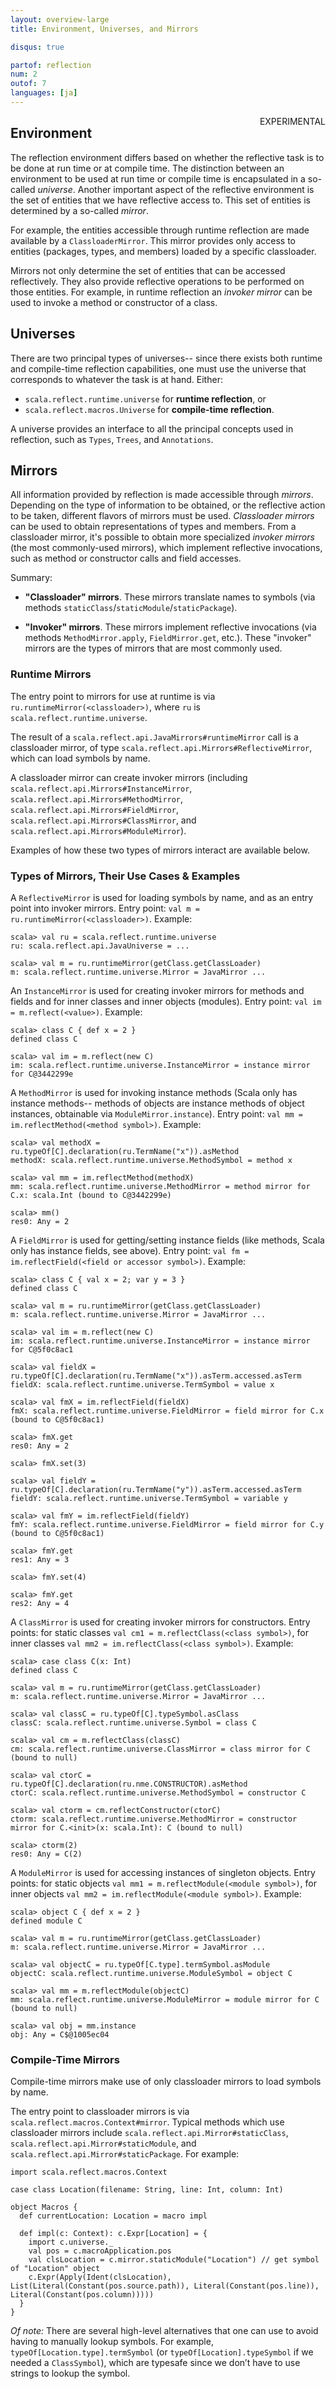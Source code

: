 ```yaml
---
layout: overview-large
title: Environment, Universes, and Mirrors

disqus: true

partof: reflection
num: 2
outof: 7
languages: [ja]
---
```


<span class="label important" style="float: right;">EXPERIMENTAL</span>

## Environment

The reflection environment differs based on whether the reflective task is to
be done at run time or at compile time. The distinction between an environment to be used at
run time or compile time is encapsulated in a so-called *universe*. Another
important aspect of the reflective environment is the set of entities that we
have reflective access to. This set of entities is determined by a so-called
*mirror*.

For example, the entities accessible through runtime
reflection are made available by a `ClassloaderMirror`. This mirror provides
only access to entities (packages, types, and members) loaded by a specific
classloader.

Mirrors not only determine the set of entities that can be accessed
reflectively. They also provide reflective operations to be performed on those
entities. For example, in runtime reflection an *invoker mirror* can be used
to invoke a method or constructor of a class.

## Universes

There are two principal
types of universes-- since there exists both runtime and compile-time
reflection capabilities, one must use the universe that corresponds to
whatever the task is at hand. Either:

- `scala.reflect.runtime.universe` for **runtime reflection**, or
- `scala.reflect.macros.Universe` for **compile-time reflection**.

A universe provides an interface to all the principal concepts used in
reflection, such as `Types`, `Trees`, and `Annotations`.

## Mirrors

All information provided by
reflection is made accessible through *mirrors*. Depending on
the type of information to be obtained, or the reflective action to be taken,
different flavors of mirrors must be used. *Classloader mirrors* can be used to obtain representations of types and
members. From a classloader mirror, it's possible to obtain more specialized *invoker mirrors* (the most commonly-used mirrors), which implement reflective
invocations, such as method or constructor calls and field accesses.

Summary:

- **"Classloader" mirrors**.
These mirrors translate names to symbols (via methods `staticClass`/`staticModule`/`staticPackage`).

- **"Invoker" mirrors**.
These mirrors implement reflective invocations (via methods `MethodMirror.apply`, `FieldMirror.get`, etc.). These "invoker" mirrors are the types of mirrors that are most commonly used.

### Runtime Mirrors

The entry point to mirrors for use at runtime is via `ru.runtimeMirror(<classloader>)`, where `ru` is `scala.reflect.runtime.universe`.

The result of a `scala.reflect.api.JavaMirrors#runtimeMirror` call is a classloader mirror, of type `scala.reflect.api.Mirrors#ReflectiveMirror`, which can load symbols by name.

A classloader mirror can create invoker mirrors (including `scala.reflect.api.Mirrors#InstanceMirror`, `scala.reflect.api.Mirrors#MethodMirror`, `scala.reflect.api.Mirrors#FieldMirror`, `scala.reflect.api.Mirrors#ClassMirror`, and `scala.reflect.api.Mirrors#ModuleMirror`).

Examples of how these two types of mirrors interact are available below.

### Types of Mirrors, Their Use Cases & Examples

A `ReflectiveMirror` is used for loading symbols by name, and as an entry point into invoker mirrors. Entry point: `val m = ru.runtimeMirror(<classloader>)`. Example:

    scala> val ru = scala.reflect.runtime.universe
    ru: scala.reflect.api.JavaUniverse = ...

    scala> val m = ru.runtimeMirror(getClass.getClassLoader)
    m: scala.reflect.runtime.universe.Mirror = JavaMirror ...

An `InstanceMirror` is used for creating invoker mirrors for methods and fields and for inner classes and inner objects (modules). Entry point: `val im = m.reflect(<value>)`. Example:

    scala> class C { def x = 2 }
    defined class C

    scala> val im = m.reflect(new C)
    im: scala.reflect.runtime.universe.InstanceMirror = instance mirror for C@3442299e

A `MethodMirror` is used for invoking instance methods (Scala only has instance methods-- methods of objects are instance methods of object instances, obtainable via `ModuleMirror.instance`). Entry point: `val mm = im.reflectMethod(<method symbol>)`. Example:

    scala> val methodX = ru.typeOf[C].declaration(ru.TermName("x")).asMethod
    methodX: scala.reflect.runtime.universe.MethodSymbol = method x

    scala> val mm = im.reflectMethod(methodX)
    mm: scala.reflect.runtime.universe.MethodMirror = method mirror for C.x: scala.Int (bound to C@3442299e)

    scala> mm()
    res0: Any = 2

A `FieldMirror` is used for getting/setting instance fields (like methods, Scala only has instance fields, see above). Entry point: `val fm = im.reflectField(<field or accessor symbol>)`. Example:

    scala> class C { val x = 2; var y = 3 }
    defined class C

    scala> val m = ru.runtimeMirror(getClass.getClassLoader)
    m: scala.reflect.runtime.universe.Mirror = JavaMirror ...

    scala> val im = m.reflect(new C)
    im: scala.reflect.runtime.universe.InstanceMirror = instance mirror for C@5f0c8ac1

    scala> val fieldX = ru.typeOf[C].declaration(ru.TermName("x")).asTerm.accessed.asTerm
    fieldX: scala.reflect.runtime.universe.TermSymbol = value x

    scala> val fmX = im.reflectField(fieldX)
    fmX: scala.reflect.runtime.universe.FieldMirror = field mirror for C.x (bound to C@5f0c8ac1)

    scala> fmX.get
    res0: Any = 2

    scala> fmX.set(3)

    scala> val fieldY = ru.typeOf[C].declaration(ru.TermName("y")).asTerm.accessed.asTerm
    fieldY: scala.reflect.runtime.universe.TermSymbol = variable y

    scala> val fmY = im.reflectField(fieldY)
    fmY: scala.reflect.runtime.universe.FieldMirror = field mirror for C.y (bound to C@5f0c8ac1)

    scala> fmY.get
    res1: Any = 3

    scala> fmY.set(4)

    scala> fmY.get
    res2: Any = 4

A `ClassMirror` is used for creating invoker mirrors for constructors. Entry points: for static classes `val cm1 = m.reflectClass(<class symbol>)`, for inner classes `val mm2 = im.reflectClass(<class symbol>)`. Example:

    scala> case class C(x: Int)
    defined class C

    scala> val m = ru.runtimeMirror(getClass.getClassLoader)
    m: scala.reflect.runtime.universe.Mirror = JavaMirror ...

    scala> val classC = ru.typeOf[C].typeSymbol.asClass
    classC: scala.reflect.runtime.universe.Symbol = class C

    scala> val cm = m.reflectClass(classC)
    cm: scala.reflect.runtime.universe.ClassMirror = class mirror for C (bound to null)

    scala> val ctorC = ru.typeOf[C].declaration(ru.nme.CONSTRUCTOR).asMethod
    ctorC: scala.reflect.runtime.universe.MethodSymbol = constructor C

    scala> val ctorm = cm.reflectConstructor(ctorC)
    ctorm: scala.reflect.runtime.universe.MethodMirror = constructor mirror for C.<init>(x: scala.Int): C (bound to null)

    scala> ctorm(2)
    res0: Any = C(2)

A `ModuleMirror` is used for accessing instances of singleton objects. Entry points: for static objects `val mm1 = m.reflectModule(<module symbol>)`, for inner objects `val mm2 = im.reflectModule(<module symbol>)`. Example:

    scala> object C { def x = 2 }
    defined module C

    scala> val m = ru.runtimeMirror(getClass.getClassLoader)
    m: scala.reflect.runtime.universe.Mirror = JavaMirror ...

    scala> val objectC = ru.typeOf[C.type].termSymbol.asModule
    objectC: scala.reflect.runtime.universe.ModuleSymbol = object C

    scala> val mm = m.reflectModule(objectC)
    mm: scala.reflect.runtime.universe.ModuleMirror = module mirror for C (bound to null)

    scala> val obj = mm.instance
    obj: Any = C$@1005ec04

### Compile-Time Mirrors

Compile-time mirrors make use of only classloader mirrors to load symbols by name.

The entry point to classloader mirrors is via `scala.reflect.macros.Context#mirror`. Typical methods which use classloader mirrors include `scala.reflect.api.Mirror#staticClass`, `scala.reflect.api.Mirror#staticModule`, and `scala.reflect.api.Mirror#staticPackage`. For example:

    import scala.reflect.macros.Context

    case class Location(filename: String, line: Int, column: Int)

    object Macros {
      def currentLocation: Location = macro impl

      def impl(c: Context): c.Expr[Location] = {
        import c.universe._
        val pos = c.macroApplication.pos
        val clsLocation = c.mirror.staticModule("Location") // get symbol of "Location" object
        c.Expr(Apply(Ident(clsLocation), List(Literal(Constant(pos.source.path)), Literal(Constant(pos.line)), Literal(Constant(pos.column)))))
      }
    }

*Of note:* There are several high-level alternatives that one can use to avoid having to manually lookup symbols. For example, `typeOf[Location.type].termSymbol` (or `typeOf[Location].typeSymbol` if we needed a `ClassSymbol`), which are typesafe since we don’t have to use strings to lookup the symbol.
